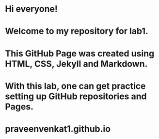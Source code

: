 # Hi everyone!
# Welcome to my repository for lab1.

# This GitHub Page was created using HTML, CSS, Jekyll and Markdown.
# With this lab, one can get practice setting up GitHub repositories and Pages.

# praveenvenkat1.github.io
